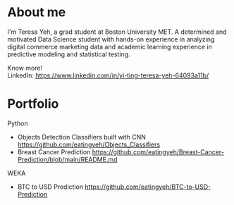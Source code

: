 # About me
I'm Teresa Yeh, a grad student at Boston University MET. A determined and motivated Data Science student with hands-on experience in analyzing digital commerce marketing data and academic learning experience in predictive modeling and statistical testing.

Know more!      
LinkedIn: https://www.linkedin.com/in/yi-ting-teresa-yeh-64093a11b/

# Portfolio
Python
- Objects Detection Classifiers built with CNN
https://github.com/eatingyeh/Objects_Classifiers
- Breast Cancer Prediction
https://github.com/eatingyeh/Breast-Cancer-Prediction/blob/main/README.md


WEKA
- BTC to USD Prediction
https://github.com/eatingyeh/BTC-to-USD-Prediction
